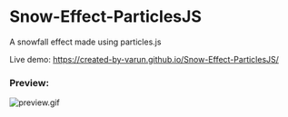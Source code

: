 # Snow-Effect-ParticlesJS
A snowfall effect made using particles.js  
  
Live demo: https://created-by-varun.github.io/Snow-Effect-ParticlesJS/  
  
### Preview:
![preview.gif](preview.gif)
